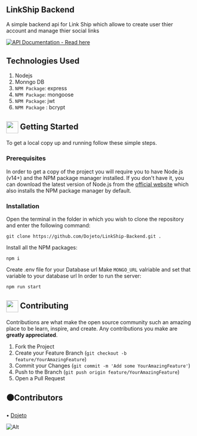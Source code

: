 ## LinkShip Backend

A simple backend api for Link Ship which allowe to create user thier account and manage thier social links

[![API Documentation - Read here](https://img.shields.io/static/v1?label=API+Documentation&message=Read+here&color=2ea44f&style=for-the-badge&logo=postman&logoColor=orange)](https://github.com/Dojeto/Register-And-Login-Backend)

## Technologies Used
1. Nodejs
2. Monngo DB
3. `NPM Package`: express
4. `NPM Package`: mongoose
5. `NPM Package`: jwt
6. `NPM Package` : bcrypt

<!-- GETTING STARTED -->
## <img align="center" src="https://cdn.iconscout.com/icon/free/png-512/laptop-user-1-1179329.png" width="32" height="32"> Getting Started

To get a local copy up and running follow these simple steps.
### Prerequisites
In order to get a copy of the project you will require you to have Node.js (v14+) and the NPM package manager installed. If you don't have it, you can download the latest version of Node.js from the [official website](https://nodejs.org/en/download/) which also installs the NPM package manager by default.
### Installation
Open the terminal in the folder in which you wish to clone the repository and enter the following command:
``` 
git clone https://github.com/Dojeto/LinkShip-Backend.git .
```
Install all the NPM packages:
```
npm i
```
Create .env file for your Database url
Make `MONGO_URL` valriable and set that variable to your database url
In order to run the server:
```
npm run start
```
<!-- CONTRIBUTING -->
## <img align="center" src="https://hpe-developer-portal.s3.amazonaws.com/uploads/media/2020/3/git-icon-1788c-1590702885345.png" width=32 height=32> Contributing

Contributions are what make the open source community such an amazing place to be learn, inspire, and create. Any contributions you make are **greatly appreciated**.

1. Fork the Project
2. Create your Feature Branch (`git checkout -b feature/YourAmazingFeature`)
3. Commit your Changes (`git commit -m 'Add some YourAmazingFeature'`)
4. Push to the Branch (`git push origin feature/YourAmazingFeature`)
5. Open a Pull Request

<!-- CONTRIBUTERS -->
## ⚫Contributors

• [Dojeto](https://github.com/Dojeto)

![Alt](https://repobeats.axiom.co/api/embed/34e14202f6dfebfde84f4c3af97c0ccb59ce144e.svg "Repobeats analytics image")

